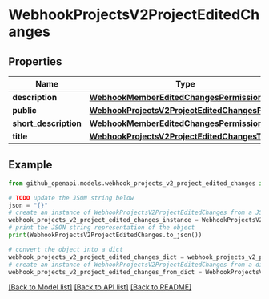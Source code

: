 # WebhookProjectsV2ProjectEditedChanges


## Properties

Name | Type | Description | Notes
------------ | ------------- | ------------- | -------------
**description** | [**WebhookMemberEditedChangesPermission**](WebhookMemberEditedChangesPermission.md) |  | [optional] 
**public** | [**WebhookProjectsV2ProjectEditedChangesPublic**](WebhookProjectsV2ProjectEditedChangesPublic.md) |  | [optional] 
**short_description** | [**WebhookMemberEditedChangesPermission**](WebhookMemberEditedChangesPermission.md) |  | [optional] 
**title** | [**WebhookProjectsV2ProjectEditedChangesTitle**](WebhookProjectsV2ProjectEditedChangesTitle.md) |  | [optional] 

## Example

```python
from github_openapi.models.webhook_projects_v2_project_edited_changes import WebhookProjectsV2ProjectEditedChanges

# TODO update the JSON string below
json = "{}"
# create an instance of WebhookProjectsV2ProjectEditedChanges from a JSON string
webhook_projects_v2_project_edited_changes_instance = WebhookProjectsV2ProjectEditedChanges.from_json(json)
# print the JSON string representation of the object
print(WebhookProjectsV2ProjectEditedChanges.to_json())

# convert the object into a dict
webhook_projects_v2_project_edited_changes_dict = webhook_projects_v2_project_edited_changes_instance.to_dict()
# create an instance of WebhookProjectsV2ProjectEditedChanges from a dict
webhook_projects_v2_project_edited_changes_from_dict = WebhookProjectsV2ProjectEditedChanges.from_dict(webhook_projects_v2_project_edited_changes_dict)
```
[[Back to Model list]](../README.md#documentation-for-models) [[Back to API list]](../README.md#documentation-for-api-endpoints) [[Back to README]](../README.md)


